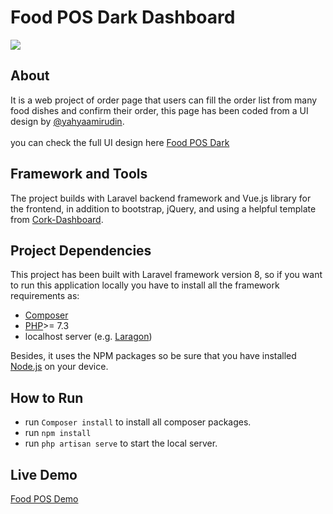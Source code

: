# Food POS Dark Dashboard

<img src="https://food-pos.asalalghamdi.com/img/food-pos-seo.jpg" />

## About

It is a web project of order page that users can fill the order list from many food dishes and confirm their order, this page has been coded from a UI design by <a target="_blank" href="https://www.figma.com/@yahyaamirudin">@yahyaamirudin</a>.
</br></br>
you can check the full UI design here <a target="_blank" href="https://www.figma.com/community/file/944188956363619079">Food POS Dark</a>

## Framework and Tools

The project builds with Laravel backend framework and Vue.js library for the frontend, in addition to bootstrap, jQuery, and using a helpful template from <a target="_blank" href="https://preview.themeforest.net/item/cork-responsive-admin-dashboard-template/full_screen_preview/25582188">Cork-Dashboard</a>.

## Project Dependencies

This project has been built with Laravel framework version 8, so if you want to run this application locally you have to install all the framework requirements as:
- <a href="https://getcomposer.org/">Composer</a>
- <a href="https://www.php.net/downloads">PHP</a>>= 7.3
- localhost server (e.g. <a href="https://laragon.org/download/index.html">Laragon</a>)

Besides, it uses the NPM packages so be sure that you have installed <a href="https://nodejs.org/en/download/">Node.js</a> on your device.

## How to Run

- run `Composer install` to install all composer packages.
- run `npm install`
- run `php artisan serve` to start the local server.

## Live Demo

<a target="_blank" href="https://food-pos.asalalghamdi.com/">Food POS Demo</a>
